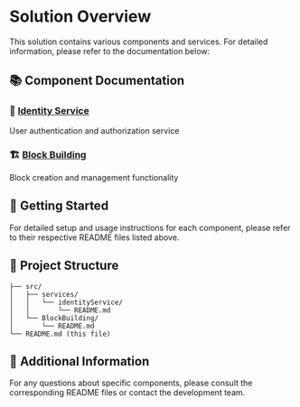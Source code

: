 # Solution Overview

This solution contains various components and services. For detailed information, please refer to the documentation below:

## 📚 Component Documentation

### 🔐 [Identity Service](src/Services/IdentityService/ReadMe.md)
User authentication and authorization service

### 🏗️ [Block Building](src/BuildingBlocks/ReadMe.md)
Block creation and management functionality

## 🚀 Getting Started

For detailed setup and usage instructions for each component, please refer to their respective README files listed above.

## 📁 Project Structure

```
├── src/
│   ├── services/
│   │   └── identityService/
│   │       └── README.md
│   └── BlockBuilding/
│       └── README.md
└── README.md (this file)
```

## 📖 Additional Information

For any questions about specific components, please consult the corresponding README files or contact the development team.
